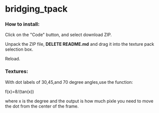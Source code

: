 # bridging_tpack

### How to install:

Click on the "Code" button, and select download ZIP.

Unpack the ZIP file, **DELETE README.md** and drag it into the texture pack selection box.

Reload.

### Textures:

With dot labels of 30,45,and 70 degree angles,use the function:

f(x)=8/(tan(x))

where x is the degree and the output is how much pixle you need to move the dot from the center of the frame.

